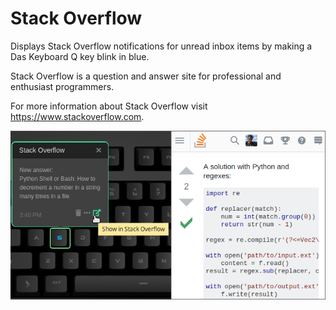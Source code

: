 # Stack Overflow

Displays Stack Overflow notifications for unread inbox items by making a Das Keyboard Q key blink in blue.

Stack Overflow is a question and answer site for professional and enthusiast programmers.

For more information about Stack Overflow visit <https://www.stackoverflow.com>.

![Stack Overflow inbox items on a Das Keybaord Q](assets/image.png "Das Keyboard Stack Overflow applet")
